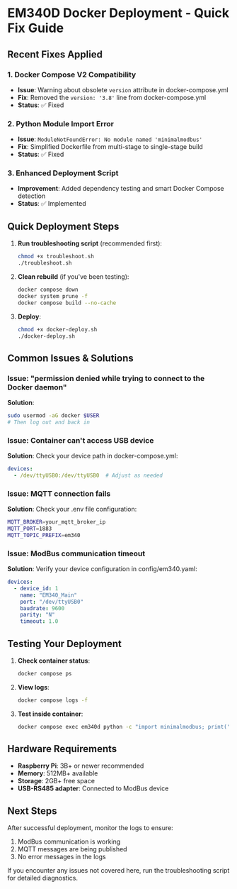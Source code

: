 # EM340D Docker Deployment - Quick Fix Guide

## Recent Fixes Applied

### 1. Docker Compose V2 Compatibility
- **Issue**: Warning about obsolete `version` attribute in docker-compose.yml
- **Fix**: Removed the `version: '3.8'` line from docker-compose.yml
- **Status**: ✅ Fixed

### 2. Python Module Import Error
- **Issue**: `ModuleNotFoundError: No module named 'minimalmodbus'`
- **Fix**: Simplified Dockerfile from multi-stage to single-stage build
- **Status**: ✅ Fixed

### 3. Enhanced Deployment Script
- **Improvement**: Added dependency testing and smart Docker Compose detection
- **Status**: ✅ Implemented

## Quick Deployment Steps

1. **Run troubleshooting script** (recommended first):
   ```bash
   chmod +x troubleshoot.sh
   ./troubleshoot.sh
   ```

2. **Clean rebuild** (if you've been testing):
   ```bash
   docker compose down
   docker system prune -f
   docker compose build --no-cache
   ```

3. **Deploy**:
   ```bash
   chmod +x docker-deploy.sh
   ./docker-deploy.sh
   ```

## Common Issues & Solutions

### Issue: "permission denied while trying to connect to the Docker daemon"
**Solution**:
```bash
sudo usermod -aG docker $USER
# Then log out and back in
```

### Issue: Container can't access USB device
**Solution**: Check your device path in docker-compose.yml:
```yaml
devices:
  - /dev/ttyUSB0:/dev/ttyUSB0  # Adjust as needed
```

### Issue: MQTT connection fails
**Solution**: Check your .env file configuration:
```bash
MQTT_BROKER=your_mqtt_broker_ip
MQTT_PORT=1883
MQTT_TOPIC_PREFIX=em340
```

### Issue: ModBus communication timeout
**Solution**: Verify your device configuration in config/em340.yaml:
```yaml
devices:
  - device_id: 1
    name: "EM340_Main"
    port: "/dev/ttyUSB0"
    baudrate: 9600
    parity: "N"
    timeout: 1.0
```

## Testing Your Deployment

1. **Check container status**:
   ```bash
   docker compose ps
   ```

2. **View logs**:
   ```bash
   docker compose logs -f
   ```

3. **Test inside container**:
   ```bash
   docker compose exec em340d python -c "import minimalmodbus; print('ModBus module loaded')"
   ```

## Hardware Requirements

- **Raspberry Pi**: 3B+ or newer recommended
- **Memory**: 512MB+ available
- **Storage**: 2GB+ free space
- **USB-RS485 adapter**: Connected to ModBus device

## Next Steps

After successful deployment, monitor the logs to ensure:
1. ModBus communication is working
2. MQTT messages are being published
3. No error messages in the logs

If you encounter any issues not covered here, run the troubleshooting script for detailed diagnostics.
